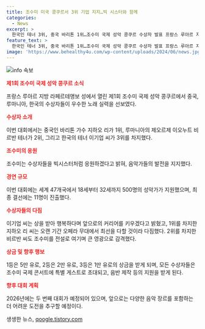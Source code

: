 ```yaml
---
title: 조수미 미국 콩쿠르서 3위 기업 지지…빅 시스터와 함께
categories:
  - News
excerpt: >
  한국인 테너 3위, 중국 바리톤 1위…조수미 국제 성악 콩쿠르 수상자 발표 프랑스 루아르 지방에서 열린 제1회 조수미 국제 성악 콩쿠르에서 한국인 이기업 테너가 3위를 차지했다. 1위는 중국 바리톤, 2위는 루마니아 테너가 차지했으며, 조수미는 수상자들에게 지원을 아끼지 않을 것이라고 밝혔다. 콩쿠르는 47개국에서 500명이 참가하며, 수상자들은 상금 뿐만 아니라 조수미 국제 콘서트에 특별 게스트로 초대된다. 향후 2026년에는 2회 대회가 열릴 예정이다.
feature_text: >
  한국인 테너 3위, 중국 바리톤 1위…조수미 국제 성악 콩쿠르 수상자 발표 프랑스 루아르 지방에서 열린 제1회 조수미 국제 성악 콩쿠르에서 한국인 이기업 테너가 3위를 차지했다. 1위는 중국 바리톤, 2위는 루마니아 테너가 차지했으며, 조수미는 수상자들에게 지원을 아끼지 않을 것이라고 밝혔다. 콩쿠르는 47개국에서 500명이 참가하며, 수상자들은 상금 뿐만 아니라 조수미 국제 콘서트에 특별 게스트로 초대된다. 향후 2026년에는 2회 대회가 열릴 예정이다.
image: 'https://www.behealthy4u.com/wp-content/uploads/2024/06/news.jpg'
---
```


<p><img src="https://www.behealthy4u.com/wp-content/uploads/2024/06/news.jpg" alt="info 속보" /></p>

<p><b><span style="color: #ee2323;">제1회 조수미 국제 성악 콩쿠르 소식</span></b></p>

<p data-ke-size="size16">프랑스 루아르 지방 라페르테앵보 성에서 열린 제1회 조수미 국제 성악 콩쿠르에서 중국, 루마니아, 한국의 수상자들이 우수한 노래 실력을 선보였다.</p>

<p><b><span style="color: #ee2323;">수상자 소개</span></b></p>

<p data-ke-size="size16">이번 대회에서는 중국인 바리톤 가수 지하오 리가 1위, 루마니아의 제오르제 이오누트 비르반 테너가 2위, 그리고 한국의 테너 이기업 씨가 3위를 차지했다.</p>

<p><b><span style="color: #ee2323;">조수미의 응원</span></b></p>

<p data-ke-size="size16">조수미는 수상자들을 빅시스터처럼 응원하겠다고 밝혀, 음악가들의 발전을 지지했다.</p>

<p><b><span style="color: #ee2323;">경연 규모</span></b></p>

<p data-ke-size="size16">이번 대회에는 세계 47개국에서 18세부터 32세까지 500명의 성악가가 지원했으며, 최종 결선에는 11명이 진출했다.</p>

<p><b><span style="color: #ee2323;">수상자들의 다짐</span></b></p>

<p data-ke-size="size16">이기업 씨는 상을 받아 행복하다며 앞으로의 커리어를 키우겠다고 밝혔고, 1위를 차지한 지하오 리 씨는 오랜 기간 오페라 무대에서 최선을 다할 것이라 다짐했다. 2위를 차지한 비르반 씨도 조수미를 전설로 여기며 큰 영광으로 감격했다.</p>

<p><b><span style="color: #ee2323;">상금 및 향후 행보</span></b></p>

<p data-ke-size="size16">1등은 5만 유로, 2등은 2만 유로, 3등은 1만 유로의 상금을 받게 되며, 모든 수상자들은 조수미 국제 콘서트에 특별 게스트로 초대되고, 음반 제작 등의 지원을 받게 된다.</p>

<p><b><span style="color: #ee2323;">향후 대회 계획</span></b></p>

<p data-ke-size="size16">2026년에는 두 번째 대회가 예정되어 있으며, 앞으로는 다양한 음악 장르를 포함하는 더 어려운 도전을 추구할 예정이다.</p>
생생한 뉴스, <a href="https://qoogle.tistory.com" rel="dofollow">qoogle.tistory.com</a>


